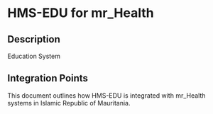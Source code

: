 # HMS-EDU for mr_Health

## Description

Education System

## Integration Points

This document outlines how HMS-EDU is integrated with mr_Health systems in Islamic Republic of Mauritania.
